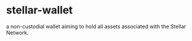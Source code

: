 # stellar-wallet

a non-custodial wallet aiming to hold all assets associated with the Stellar Network.
